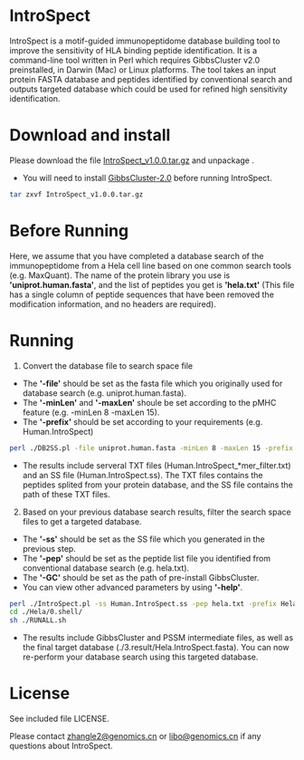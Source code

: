 # IntroSpect
IntroSpect is a motif-guided immunopeptidome database building tool to improve the sensitivity of HLA binding peptide identification. It is a command-line tool written in Perl which requires GibbsCluster v2.0 preinstalled, in Darwin (Mac) or Linux platforms. The tool takes an input protein FASTA database and peptides identified by conventional search and outputs targeted database which could be used for refined high sensitivity identification.

# Download and install
Please download the file [IntroSpect_v1.0.0.tar.gz](https://github.com/BGI2016/IntroSpect/releases/tag/Latest) and unpackage .
-  You will need to install [GibbsCluster-2.0](https://services.healthtech.dtu.dk/service.php?GibbsCluster-2.0) before running IntroSpect.
```sh
tar zxvf IntroSpect_v1.0.0.tar.gz
```

# Before Running
Here, we assume that you have completed a database search of the immunopeptidome from a Hela cell line based on one common search tools (e.g. MaxQuant). The name of the protein library you use is __'uniprot.human.fasta'__, and the list of peptides you get is __'hela.txt'__ (This file has a single column of peptide sequences that have been removed the modification information, and no headers are required).

# Running
1. Convert the database file to search space file
-  The __'-file'__ should be set as the fasta file which you originally used for database search (e.g. uniprot.human.fasta). 
-  The __'-minLen'__ and __'-maxLen'__ shoule be set according to the pMHC feature (e.g. -minLen 8 -maxLen 15). 
-  The __'-prefix'__ should be set according to your requirements (e.g. Human.IntroSpect)
```sh
perl ./DB2SS.pl -file uniprot.human.fasta -minLen 8 -maxLen 15 -prefix Human.IntroSpect -outdir ./SearchSpace
```
-  The results include serveral TXT files (Human.IntroSpect_*mer_filter.txt) and an SS file (Human.IntroSpect.ss). The TXT files contains the peptides splited from your protein database, and the SS file contains the path of these TXT files.

2. Based on your previous database search results, filter the search space files to get a targeted database.
-  The __'-ss'__ should be set as the SS file which you generated in the previous step.
-  The __'-pep'__ should be set as the peptide list file you identified from conventional database search (e.g. hela.txt).
-  The __'-GC'__ should be set as the path of pre-install GibbsCluster.
-  You can view other advanced parameters by using __'-help'__.
```sh
perl ./IntroSpect.pl -ss Human.IntroSpect.ss -pep hela.txt -prefix Hela -GC YourGibbsClusterPath/gibbscluster -outdir ./Hela
cd ./Hela/0.shell/
sh ./RUNALL.sh
```
-  The results include GibbsCluster and PSSM intermediate files, as well as the final target database (./3.result/Hela.IntroSpect.fasta). You can now re-perform your database search using this targeted database.


# License
See included file LICENSE.

Please contact zhangle2@genomics.cn or libo@genomics.cn if any questions about IntroSpect.
